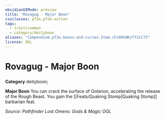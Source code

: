 ```yaml
---
obsidianUIMode: preview
title: "Rovagug - Major Boon"
cssclasses: pf2e,pf2e-action
tags:
  - trait/common
  - category/deityboon
aliases: "Compendium.pf2e.boons-and-curses.Item.cFz09CWKzff2cC73"
license: OGL
---
```

# Rovagug - Major Boon

### 

**Category** deityboon; 




**Major Boon** You can crack the surface of Golarion, accelerating the release of the Rough Beast. You gain the [[Feats/Quaking Stomp|Quaking Stomp]] barbarian feat.

*Source: Pathfinder Lost Omens: Gods & Magic*
*OGL*